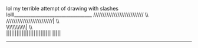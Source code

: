 lol my terrible attempt of drawing with slashes lolll_________________________________
/////////////////////////// \\\\\
/////////////////////////|   \\\\\
\\\\\\\\\\\\\\\\\\\\\\\\\|    \\\\\
||||||||||||||||||||||||||    |||||
__________________________    _____
